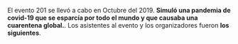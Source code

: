 El evento 201 se llevó a cabo en Octubre del 2019. **Simuló una pandemia de covid-19 que se esparcía por todo el mundo y que causaba una cuarentena global.**. Los asistentes al evento y los organizadores fueron **los siguientes**.